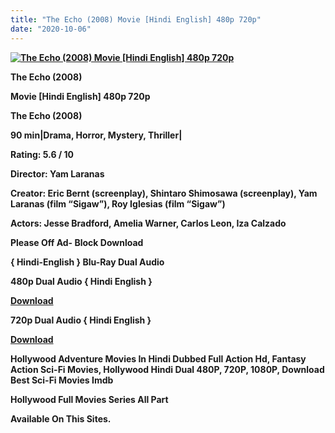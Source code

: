 ```yaml
---
title: "The Echo (2008) Movie [Hindi English] 480p 720p"
date: "2020-10-06"
---
```


[**![The Echo (2008) Movie [Hindi English] 480p 720p ](https://1.bp.blogspot.com/-pXapcL6WKQU/XyuMP9t2PPI/AAAAAAAAEOc/9GbLUy0_rnoj6bSWDi50fUEIVtP8ct48wCLcBGAsYHQ/s1600/echo.webp "The Echo (2008) Movie [Hindi English] 480p 720p ")**](https://1.bp.blogspot.com/-pXapcL6WKQU/XyuMP9t2PPI/AAAAAAAAEOc/9GbLUy0_rnoj6bSWDi50fUEIVtP8ct48wCLcBGAsYHQ/s1600/echo.webp)

 **The Echo (2008)**

**Movie \[Hindi English\] 480p 720p** 

 **The Echo (2008)**

**90 min|Drama, Horror, Mystery, Thriller|**

**Rating: 5.6 / 10** 

**Director: Yam Laranas**

**Creator: Eric Bernt (screenplay), Shintaro Shimosawa (screenplay), Yam Laranas (film “Sigaw”), Roy Iglesias (film “Sigaw”)**

**Actors: Jesse Bradford, Amelia Warner, Carlos Leon, Iza Calzado**

**Please Off Ad- Block Download**

**{ Hindi-English } Blu-Ray Dual Audio**

**480p Dual Audio { Hindi English }**

[**Download**](http://hdmovielink.xyz/5032)

**720p Dual Audio { Hindi English }**

[**Download**](http://hdmovielink.xyz/5033)

 **Hollywood Adventure Movies In Hindi Dubbed Full Action Hd, Fantasy Action Sci-Fi Movies, Hollywood Hindi Dual 480P, 720P, 1080P, Download Best Sci-Fi Movies Imdb** 

**Hollywood Full Movies Series All Part**

**Available On This Sites.**

